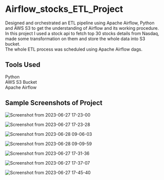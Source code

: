 # Airflow_stocks_ETL_Project
Designed and orchestrated an ETL pipeline using Apache Airflow, Python and AWS S3 to get the understanding of
Airflow and its working procedure.<br>
In this project I used a stock api to fetch top 30 stocks details from Nasdaq, made some transformation on them and
store the whole data into S3 bucket.<br>
The whole ETL process was scheduled using Apache Airflow dags.

## Tools Used
Python<br>
AWS S3 Bucket<br>
Apache Airflow<br>

## Sample Screenshots of Project
![Screenshot from 2023-06-27 17-23-00](https://github.com/manuneerav/Airflow_stocks_ETL_Project/assets/59529237/b3a593e6-c841-4d96-ade0-6f7802cac800)

![Screenshot from 2023-06-27 17-23-28](https://github.com/manuneerav/Airflow_stocks_ETL_Project/assets/59529237/0e9a1cf4-4833-4970-9d4c-03128e26da1d)

![Screenshot from 2023-06-28 09-06-03](https://github.com/manuneerav/Airflow_stocks_ETL_Project/assets/59529237/a63e9f97-fb76-41d5-b9ac-8a065890b212)

![Screenshot from 2023-06-28 09-09-59](https://github.com/manuneerav/Airflow_stocks_ETL_Project/assets/59529237/a15d93e4-f90e-4f4b-ac53-13901451183d)

![Screenshot from 2023-06-27 17-31-36](https://github.com/manuneerav/Airflow_stocks_ETL_Project/assets/59529237/089b7b8d-2202-4d98-bf24-a64d398261c2)

![Screenshot from 2023-06-27 17-37-07](https://github.com/manuneerav/Airflow_stocks_ETL_Project/assets/59529237/91fa3879-d038-423b-9572-d6e878ea1cb7)

![Screenshot from 2023-06-27 17-45-40](https://github.com/manuneerav/Airflow_stocks_ETL_Project/assets/59529237/24608ad0-421d-4fa5-a5c5-1bafd24ef11a)











